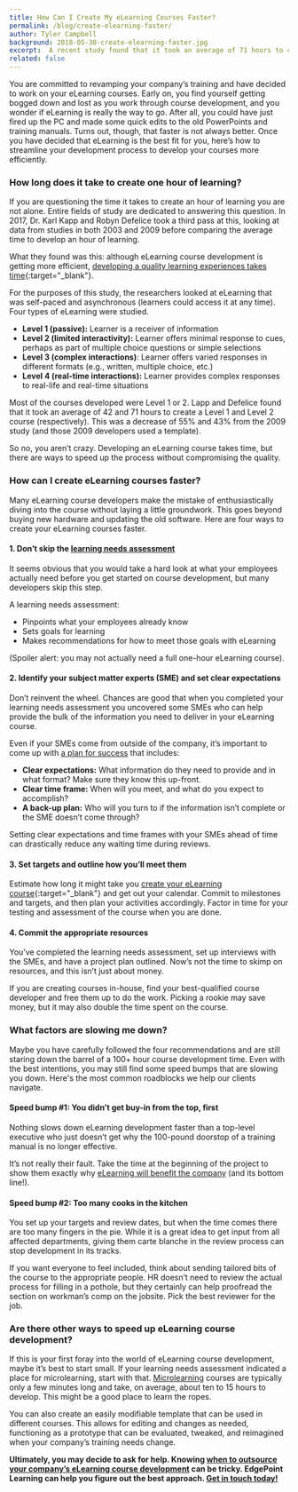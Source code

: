 ```yaml
---
title: How Can I Create My eLearning Courses Faster?
permalink: /blog/create-elearning-faster/
author: Tyler Campbell
background: 2018-05-30-create-elearning-faster.jpg
excerpt:  A recent study found that it took an average of 71 hours to create a one-hour eLearning course with interactions. Developing an eLearning course takes time, but there are ways to speed up the process without compromising the quality of the final result. Here's how.
related: false
---
```


You are committed to revamping your company’s training and have decided to work on your eLearning courses. Early on, you find yourself getting bogged down and lost as you work through course development, and you wonder if eLearning is really the way to go. After all, you could have just fired up the PC and made some quick edits to the old PowerPoints and training manuals. Turns out, though, that faster is not always better. Once you have decided that eLearning is the best fit for you, here’s how to streamline your development process to develop your courses more efficiently.

### How long does it take to create one hour of learning?

If you are questioning the time it takes to create an hour of learning you are not alone. Entire fields of study are dedicated to answering this question. In 2017, Dr. Karl Kapp and Robyn Defelice took a third pass at this, looking at data from studies in both 2003 and 2009 before comparing the average time to develop an hour of learning.

What they found was this: although eLearning course development is getting more efficient, [developing a quality learning experiences takes time](http://atdconference.td.org/About/Taste-of-ATD/How-Long-Does-It-Take-to-Develop-One-Hour-of-Training){:target="_blank"}.

For the purposes of this study, the researchers looked at eLearning that was self-paced and asynchronous (learners could access it at any time). Four types of eLearning were studied.

*  <strong>Level 1 (passive):</strong> Learner is a receiver of information
*  <strong>Level 2 (limited interactivity):</strong> Learner offers minimal response to cues, perhaps as part of multiple choice questions or simple selections
*  <strong>Level 3 (complex interactions)</strong>: Learner offers varied responses in different formats (e.g., written, multiple choice, etc.)
*  <strong>Level 4 (real-time interactions):</strong> Learner provides complex responses to real-life and real-time situations

Most of the courses developed were Level 1 or 2. Lapp and Defelice found that it took an average of 42 and 71 hours to create a Level 1 and Level 2 course (respectively). This was a decrease of 55% and 43% from the 2009 study (and those 2009 developers used a template).

So no, you aren’t crazy. Developing an eLearning course takes time, but there are ways to speed up the process without compromising the quality.

### How can I create eLearning courses faster?

Many eLearning course developers make the mistake of enthusiastically diving into the course without laying a little groundwork. This goes beyond buying new hardware and updating the old software. Here are four ways to create your eLearning courses faster.

#### 1. Don’t skip the [learning needs assessment](http://www.edgepointlearning.com/blog/training-needs-analysis)

It seems obvious that you would take a hard look at what your employees actually need before you get started on course development, but many developers skip this step.

A learning needs assessment:

*  Pinpoints what your employees already know
*  Sets goals for learning
*  Makes recommendations for how to meet those goals with eLearning

(Spoiler alert: you may not actually need a full one-hour eLearning course).

#### 2. Identify your subject matter experts (SME) and set clear expectations

Don’t reinvent the wheel. Chances are good that when you completed your learning needs assessment you uncovered some SMEs who can help provide the bulk of the information you need to deliver in your eLearning course.

Even if your SMEs come from outside of the company, it’s important to come up with [a plan for success](https://www.edgepointlearning.com/blog/how-to-work-with-subject-matter-experts/) that includes:

*  <strong>Clear expectations:</strong> What information do they need to provide and in what format? Make sure they know this up-front.
*  <strong>Clear time frame:</strong> When will you meet, and what do you expect to accomplish?
*  <strong>A back-up plan:</strong> Who will you turn to if the information isn’t complete or the SME doesn’t come through?

Setting clear expectations and time frames with your SMEs ahead of time can drastically reduce any waiting time during reviews.

#### 3. Set targets and outline how you’ll meet them

Estimate how long it might take you [create your eLearning course](https://elearningindustry.com/6-tips-estimate-elearning-course-development-time){:target="_blank"} and get out your calendar.
Commit to milestones and targets, and then plan your activities accordingly. Factor in time for your testing and assessment of the course when you are done.

#### 4. Commit the appropriate resources

You’ve completed the learning needs assessment, set up interviews with the SMEs, and have a project plan outlined. Now’s not the time to skimp on resources, and this isn’t just about money.

If you are creating courses in-house, find your best-qualified course developer and free them up to do the work. Picking a rookie may save money, but it may also double the time spent on the course.

### What factors are slowing me down?

Maybe you have carefully followed the four recommendations and are still staring down the barrel of a 100+ hour course development time. Even with the best intentions, you may still find some speed bumps that are slowing you down. Here's the most common roadblocks we help our clients navigate.

#### Speed bump #1: You didn’t get buy-in from the top, first

Nothing slows down eLearning development faster than a top-level executive who just doesn’t get why the 100-pound doorstop of a training manual is no longer effective.

It’s not really their fault. Take the time at the beginning of the project to show them exactly why [eLearning will benefit the company](https://www.edgepointlearning.com/blog/business-case-for-elearning-development/) (and its bottom line!).

#### Speed bump #2: Too many cooks in the kitchen

You set up your targets and review dates, but when the time comes there are too many fingers in the pie. While it is a great idea to get input from all affected departments, giving them carte blanche in the review process can stop development in its tracks.

If you want everyone to feel included, think about sending tailored bits of the course to the appropriate people. HR doesn’t need to review the actual process for filling in a pothole, but they certainly can help proofread the section on workman’s comp on the jobsite. Pick the best reviewer for the job.

### Are there other ways to speed up eLearning course development?

If this is your first foray into the world of eLearning course development, maybe it’s best to start small. If your learning needs assessment indicated a place for microlearning, start with that. [Microlearning](https://www.edgepointlearning.com/blog/microlearning/) courses are typically only a few minutes long and take, on average, about ten to 15 hours to develop. This might be a good place to learn the ropes.

You can also create an easily modifiable template that can be used in different courses. This allows for editing and changes as needed, functioning as a prototype that can be evaluated, tweaked, and reimagined when your company’s training needs change.

<strong>Ultimately, you may decide to ask for help. Knowing [when to outsource your company’s eLearning course development](https://www.edgepointlearning.com/blog/when-to-outsource-your-elearning/) can be tricky. EdgePoint Learning can help you figure out the best approach. [Get in touch today!](https://www.edgepointlearning.com/)</strong>
